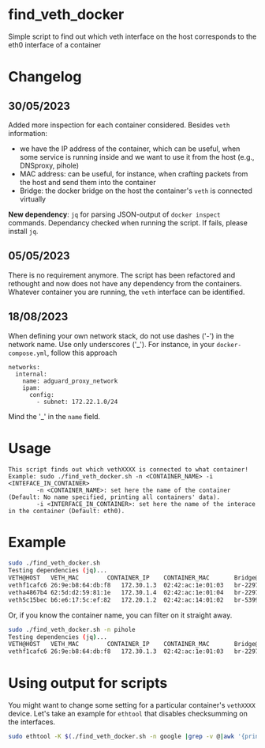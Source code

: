 # find_veth_docker
Simple script to find out which veth interface on the host corresponds to the eth0 interface of a container

# Changelog
## 30/05/2023
Added more inspection for each container considered. Besides `veth` information: 
 - we have the IP address of the container, which can be useful, when some service is running inside and we want to use it from the host (e.g., DNSproxy, pihole)
 - MAC address: can be useful, for instance, when crafting packets from the host and send them into the container
 - Bridge: the docker bridge on the host the container's `veth` is connected virtually

**New dependency**: `jq` for parsing JSON-output of `docker inspect` commands. Dependancy checked when running the script. If fails, please install `jq`.

## 05/05/2023
There is no requirement anymore. The script has been refactored and rethought and now does not have any dependency from the containers. 
Whatever container you are running, the `veth` interface can be identified.

## 18/08/2023
When defining your own network stack, do not use dashes ('-') in the network name. Use only underscores ('_').
For instance, in your `docker-compose.yml`, follow this approach
```
networks:
  internal:
    name: adguard_proxy_network
    ipam:
      config:
        - subnet: 172.22.1.0/24
```
Mind the '_' in the `name` field.

# Usage
```
This script finds out which vethXXXX is connected to what container!
Example: sudo ./find_veth_docker.sh -n <CONTAINER_NAME> -i <INTEFACE_IN_CONTAINER>
		-n <CONTAINER_NAME>: set here the name of the container (Default: No name specified, printing all containers' data).
		-i <INTERFACE_IN_CONTAINER>: set here the name of the interace in the container (Default: eth0).
```

# Example
```bash
sudo ./find_veth_docker.sh
Testing dependencies (jq)...                                                                                                                               [DONE]
VETH@HOST	VETH_MAC		CONTAINER_IP	CONTAINER_MAC		Bridge@HOST		Bridge_IP	Bridge_MAC		CONTAINER
vethf1cafc6	26:9e:b8:64:db:f8	172.30.1.3	02:42:ac:1e:01:03	br-22977ef1c283		172.30.1.1/24	02:42:1e:ba:ce:ed	pihole
vetha4867b4	62:5d:d2:59:81:1e	172.30.1.4	02:42:ac:1e:01:04	br-22977ef1c283		172.30.1.1/24	02:42:1e:ba:ce:ed	dnscrypt-proxy
veth5c15bec	b6:e6:17:5c:ef:82	172.20.1.2	02:42:ac:14:01:02	br-5399ca212f48		172.20.1.1/24	02:42:a6:fc:1a:a0	portainer
```
Or, if you know the container name, you can filter on it straight away.
```bash
sudo ./find_veth_docker.sh -n pihole
Testing dependencies (jq)...                                                                                                                               [DONE]
VETH@HOST	VETH_MAC		CONTAINER_IP	CONTAINER_MAC		Bridge@HOST		Bridge_IP	Bridge_MAC		CONTAINER
vethf1cafc6	26:9e:b8:64:db:f8	172.30.1.3	02:42:ac:1e:01:03	br-22977ef1c283		172.30.1.1/24	02:42:1e:ba:ce:ed	pihole
```

# Using output for scripts
You might want to change some setting for a particular container's `vethXXXX` device. Let's take an example for `ethtool` that disables checksumming on the interfaces.
```bash
sudo ethtool -K $(./find_veth_docker.sh -n google |grep -v @|awk '{print $1}') tx off rx off
```
